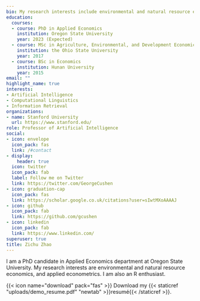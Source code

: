 ```yaml
---
bio: My research interests include environmental and natural resource economics, applied econometrics.
education:
  courses:
  - course: PhD in Applied Economics
    institution: Oregon State University
    year: 2023 (Expected)
  - course: MSc in Agriculture, Environmental, and Development Economics
    institution: the Ohio State University
    year: 2017
  - course: BSc in Economics
    institution: Hunan University
    year: 2015
email: ""
highlight_name: true
interests:
- Artificial Intelligence
- Computational Linguistics
- Information Retrieval
organizations:
- name: Stanford University
  url: https://www.stanford.edu/
role: Professor of Artificial Intelligence
social:
- icon: envelope
  icon_pack: fas
  link: /#contact
- display:
    header: true
  icon: twitter
  icon_pack: fab
  label: Follow me on Twitter
  link: https://twitter.com/GeorgeCushen
- icon: graduation-cap
  icon_pack: fas
  link: https://scholar.google.co.uk/citations?user=sIwtMXoAAAAJ
- icon: github
  icon_pack: fab
  link: https://github.com/gcushen
- icon: linkedin
  icon_pack: fab
  link: https://www.linkedin.com/
superuser: true
title: Zichu Zhao
---
```


I am a PhD candidate in Applied Economics department at Oregon State University. My research interests are environmental and natural resource economics, and applied econometrics. I am also an R enthusiast.

{{< icon name="download" pack="fas" >}} Download my {{< staticref "uploads/demo_resume.pdf" "newtab" >}}resumé{{< /staticref >}}.
